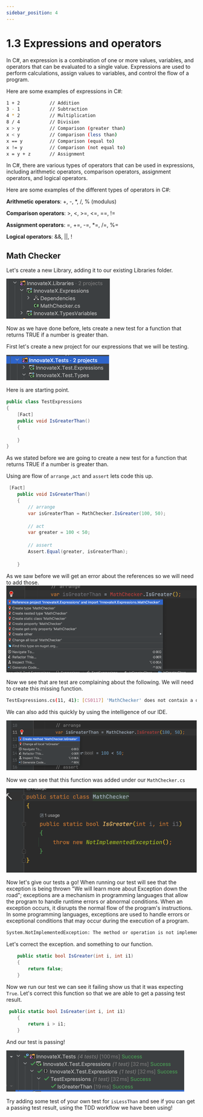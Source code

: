 ```yaml
---
sidebar_position: 4
---
```



# 1.3 Expressions and operators

In C#, an expression is a combination of one or more values, variables, and operators that can be evaluated to a single value. Expressions are used to perform calculations, assign values to variables, and control the flow of a program.

Here are some examples of expressions in C#:

```bash
1 + 2           // Addition
3 - 1           // Subtraction
4 * 2           // Multiplication
8 / 4           // Division
x > y           // Comparison (greater than)
x < y           // Comparison (less than)
x == y          // Comparison (equal to)
x != y          // Comparison (not equal to)
x = y + z       // Assignment
```

In C#, there are various types of operators that can be used in expressions, including arithmetic operators, comparison operators, assignment operators, and logical operators.

Here are some examples of the different types of operators in C#:

**Arithmetic operators**: +, -, *, /, % (modulus)

**Comparison operators**: >, <, >=, <=, ==, !=

**Assignment operators**: =, +=, -=, *=, /=, %=

**Logical operators**: &&, ||, !

## Math Checker
Let's create a new Library, adding it to our existing Libraries folder.

![img_14.png](img_14.png)

Now as we have done before, lets create a new test for a function that returns TRUE if a number is greater than.

First let's create a new project for our expressions that we will be testing.

![img_15.png](img_15.png)

Here is are starting point.

```csharp
public class TestExpressions
{
    [Fact]
    public void IsGreaterThan()
    {
        
    }
}
```
As we stated before we are going to create a new test for a function that returns TRUE if a number is greater than.

Using are flow of `arrange` ,`act` and `assert` lets code this up.

```csharp
 [Fact]
    public void IsGreaterThan()
    {
        // arrange
        var isGreaterThan = MathChecker.IsGreater(100, 50);

        // act
        var greater = 100 < 50;

        // assert
        Assert.Equal(greater, isGreaterThan);

    }
```

As we saw before we will get an error about the references so we will need to add those.
![img_16.png](img_16.png)

Now we see that are test are complaining about the following. We will need to create this missing function.
```bash
TestExpressions.cs(11, 41): [CS0117] 'MathChecker' does not contain a definition for 'IsGreater'
```

We can also add this quickly by using the intelligence of our IDE.

![img_17.png](img_17.png)

Now we can see that this function was added under our `MathChecker.cs`

![img_18.png](img_18.png)

Now let's give our tests a go! When running our test will see that the exception is being thrown "We will learn more about Exception down the road"; exceptions are a mechanism in programming languages that allow the program to handle runtime errors or abnormal conditions. When an exception occurs, it disrupts the normal flow of the program's instructions. In some programming languages, exceptions are used to handle errors or exceptional conditions that may occur during the execution of a program.

```bash
System.NotImplementedException: The method or operation is not implemented.
```

Let's correct the exception. and something to our function.

```csharp
    public static bool IsGreater(int i, int i1)
    {
        return false;
    }
```

Now we run our test we can see it failing show us that it was expecting `True`. Let's correct this function so that we are able to get a passing test result.

```csharp
 public static bool IsGreater(int i, int i1)
    {
        return i > i1;
    }
```

And our test is passing!

![img_19.png](img_19.png)

Try adding some test of your own test for `isLessThan` and see if you can get a passing test result, using the TDD workflow we have been using!

